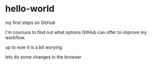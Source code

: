 # hello-world
my first steps on GitHub

I'm couriuos to find out what options GitHub can offer to improve my workflow.

up to now it is a bit worying

lets do some changes in the browser
